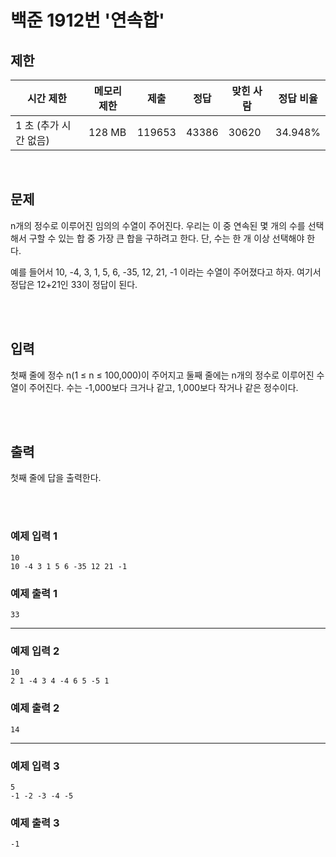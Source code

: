 # 백준 1912번 '연속합'

## 제한
|시간 제한|메모리 제한|제출|정답|맞힌 사람|정답 비율|
|------|------|---|---|----|----|
|1 초 (추가 시간 없음)|128 MB|119653|43386|30620|34.948%|

<br>

## 문제
n개의 정수로 이루어진 임의의 수열이 주어진다. 우리는 이 중 연속된 몇 개의 수를 선택해서 구할 수 있는 합 중 가장 큰 합을 구하려고 한다. 단, 수는 한 개 이상 선택해야 한다.

예를 들어서 10, -4, 3, 1, 5, 6, -35, 12, 21, -1 이라는 수열이 주어졌다고 하자. 여기서 정답은 12+21인 33이 정답이 된다.

<br><br>

## 입력
첫째 줄에 정수 n(1 ≤ n ≤ 100,000)이 주어지고 둘째 줄에는 n개의 정수로 이루어진 수열이 주어진다. 수는 -1,000보다 크거나 같고, 1,000보다 작거나 같은 정수이다.

<br><br>

## 출력
첫째 줄에 답을 출력한다.

<br><br>
### 예제 입력 1
```
10
10 -4 3 1 5 6 -35 12 21 -1
```
### 예제 출력 1
```
33
```
<hr>

### 예제 입력 2
```
10
2 1 -4 3 4 -4 6 5 -5 1
```
### 예제 출력 2
```
14
```
<hr>

### 예제 입력 3
```
5
-1 -2 -3 -4 -5
```
### 예제 출력 3
```
-1
```